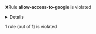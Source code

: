 :x:Rule **allow-access-to-google** is violated
<p><details><summary>Details</summary>

Allowed connections from default/adservice-1 to 172.217.0.0-172.217.255.255 in \tmp\allow-access-to-google.yaml are not a subset of those in netpols\microservices-netpols.yaml

\tmp\allow-access-to-google.yaml allows all connections while netpols\microservices-netpols.yaml does not.
</details></p>

1 rule (out of 1) is violated
